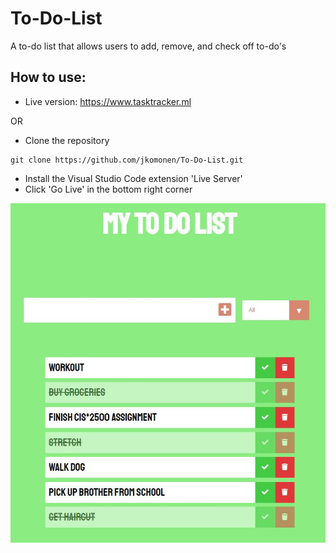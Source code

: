 # To-Do-List

A to-do list that allows users to add, remove, and check off to-do's

## How to use:

- Live version: https://www.tasktracker.ml

OR

- Clone the repository
```
git clone https://github.com/jkomonen/To-Do-List.git
```
- Install the Visual Studio Code extension 'Live Server'
- Click 'Go Live' in the bottom right corner

![](readme_images/todo_list.jpg)